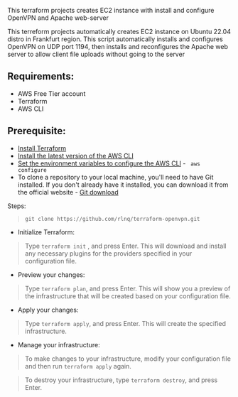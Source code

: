 This terraform projects creates EC2 instance with install and configure OpenVPN and Apache web-server

This terreform projects automatically creates EC2 instance on Ubuntu 22.04 distro in Frankfurt region.
This script automatically installs and configures OpenVPN on UDP port 1194, then installs and reconfigures the Apache web server to allow client file uploads without going to the server
## Requirements:
* AWS Free Tier account 
* Terraform
* AWS CLI

## Prerequisite:
* [Install Terraform](https://developer.hashicorp.com/terraform/downloads?product_intent=terraform)
* [Install the latest version of the AWS CLI](https://docs.aws.amazon.com/cli/latest/userguide/getting-started-install.html)
* [Set the environment variables to configure the AWS CLI](https://docs.aws.amazon.com/cli/latest/userguide/cli-configure-envvars.html) - <code> aws configure </code>
* To clone a repository to your local machine, you'll need to have Git installed. If you don't already have it installed, you can download it from the official website - [Git download](https://git-scm.com/downloads) 


Steps:

> `git clone https://github.com/rlnq/terraform-openvpn.git`



* Initialize Terraform:

 > Type `terraform init` , and press Enter. This will download and install any necessary plugins for the providers specified in your configuration file.
 
* Preview your changes:

> Type `terraform plan`, and press Enter. This will show you a preview of the infrastructure that will be created based on your configuration file.

* Apply your changes:

> Type `terraform apply`, and press Enter. This will create the specified infrastructure.

* Manage your infrastructure:

> To make changes to your infrastructure, modify your configuration file and then run `terraform apply` again.

> To destroy your infrastructure, type `terraform destroy`, and press Enter.
